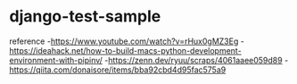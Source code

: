 # django-test-sample
reference
-https://www.youtube.com/watch?v=rHux0gMZ3Eg
-https://ideahack.net/how-to-build-macs-python-development-environment-with-pipinv/
-https://zenn.dev/ryuu/scraps/4061aaee059d89
-https://qiita.com/donaisore/items/bba92cbd4d95fac575a9
